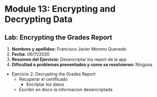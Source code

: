 # Module 13: Encrypting and Decrypting Data

## Lab: Encrypting the Grades Report

1. **Nombres y apellidos:** Francisco Javier Moreno Quevedo
2. **Fecha:** 06/11/2020
3. **Resumen del Ejercicio:** Desencriptar los report de la app
4. **Dificultad o problemas presentados y como se resolvieron:** Ninguna

- Ejercicio 2:  Decrypting the Grades Report
  - Recuperar el certificado
    - Encriptar los datos
  - Escribir en disco la informacion desencriptada
